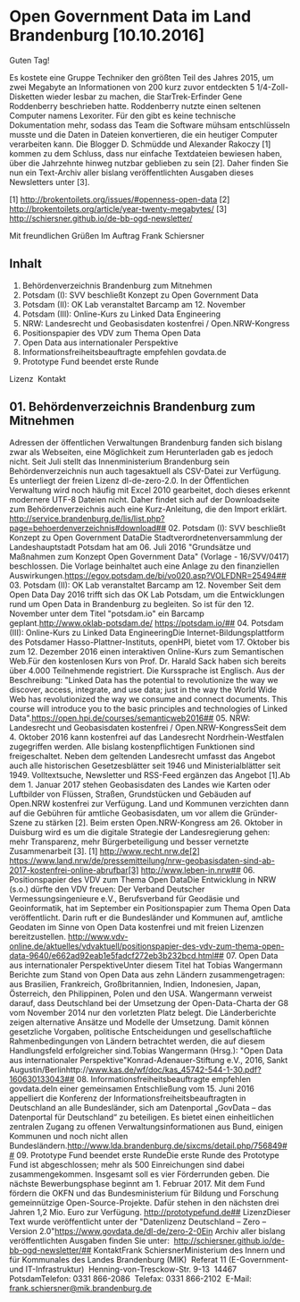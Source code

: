 # Open Government Data im Land Brandenburg [10.10.2016]

Guten Tag!

Es kostete eine Gruppe Techniker den größten Teil des Jahres 2015, um zwei Megabyte an Informationen von 200 kurz zuvor entdeckten 5 1/4-Zoll-Disketten wieder lesbar zu machen, die StarTrek-Erfinder Gene Roddenberry beschrieben hatte. Roddenberry nutzte einen seltenen Computer namens Lexoriter. Für den gibt es keine technische Dokumentation mehr, sodass das Team die Software mühsam entschlüsseln musste und die Daten in Dateien konvertieren, die ein heutiger Computer verarbeiten kann. Die Blogger D. Schmüdde und Alexander Rakoczy [1] kommen zu dem Schluss, dass nur einfache Textdateien bewiesen haben, über die Jahrzehnte hinweg nutzbar geblieben zu sein [2]. Daher finden Sie nun ein Text-Archiv aller bislang veröffentlichten Ausgaben dieses Newsletters unter [3].

[1] http://brokentoilets.org/issues/#openness-open-data
[2] http://brokentoilets.org/article/year-twenty-megabytes/
[3] http://schiersner.github.io/de-bb-ogd-newsletter/

Mit freundlichen Grüßen
Im Auftrag
Frank Schiersner

## Inhalt
01. Behördenverzeichnis Brandenburg zum Mitnehmen
02. Potsdam (I): SVV beschließt Konzept zu Open Government Data
03. Potsdam (II): OK Lab veranstaltet Barcamp am 12. November 
04. Potsdam (III): Online-Kurs zu Linked Data Engineering
05. NRW: Landesrecht und Geobasisdaten kostenfrei / Open.NRW-Kongress
06. Positionspapier des VDV zum Thema Open Data
07. Open Data aus internationaler Perspektive
08. Informationsfreiheitsbeauftragte empfehlen govdata.de
09. Prototype Fund beendet erste Runde

Lizenz  
Kontakt

## 01. Behördenverzeichnis Brandenburg zum Mitnehmen
Adressen der öffentlichen Verwaltungen Brandenburg fanden sich bislang zwar als Webseiten, eine Möglichkeit zum Herunterladen gab es jedoch nicht. Seit Juli stellt das Innenministerium Brandenburg sein Behördenverzeichnis nun auch tagesaktuell als CSV-Datei zur Verfügung. Es unterliegt der freien Lizenz dl-de-zero-2.0. In der Öffentlichen Verwaltung wird noch häufig mit Excel 2010 gearbeitet, doch dieses erkennt modernere UTF-8 Dateien nicht. Daher findet sich auf der Downloadseite zum Behördenverzeichnis auch eine Kurz-Anleitung, die den Import erklärt. http://service.brandenburg.de/lis/list.php?page=behoerdenverzeichnis#download## 02. Potsdam (I): SVV beschließt Konzept zu Open Government DataDie Stadtverordnetenversammlung der Landeshauptstadt Potsdam hat am 06. Juli 2016 "Grundsätze und Maßnahmen zum Konzept Open Government Data" (Vorlage - 16/SVV/0417) beschlossen. Die Vorlage beinhaltet auch eine Anlage zu den finanziellen Auswirkungen.https://egov.potsdam.de/bi/vo020.asp?VOLFDNR=25494## 03. Potsdam (II): OK Lab veranstaltet Barcamp am 12. November Seit dem Open Data Day 2016 trifft sich das OK Lab Potsdam, um die Entwicklungen rund um Open Data in Brandenburg zu begleiten. So ist für den 12. November unter dem Titel "potsdam.io" ein Barcamp geplant.http://www.oklab-potsdam.de/ https://potsdam.io/## 04. Potsdam (III): Online-Kurs zu Linked Data EngineeringDie Internet-Bildungsplattform des Potsdamer Hasso-Plattner-Instituts, openHPI, bietet vom 17. Oktober bis zum 12. Dezember 2016 einen interaktiven Online-Kurs zum Semantischen Web.Für den kostenlosen Kurs von Prof. Dr. Harald Sack haben sich bereits über 4.000 Teilnehmende registriert. Die Kurssprache ist Englisch. Aus der Beschreibung: "Linked Data has the potential to revolutionize the way we discover, access, integrate, and use data; just in the way the World Wide Web has revolutionized the way we consume and connect documents. This course will introduce you to the basic principles and technologies of Linked Data".https://open.hpi.de/courses/semanticweb2016## 05. NRW: Landesrecht und Geobasisdaten kostenfrei / Open.NRW-KongressSeit dem 4. Oktober 2016 kann kostenfrei auf das Landesrecht Nordrhein-Westfalen zugegriffen werden. Alle bislang kostenpflichtigen Funktionen sind freigeschaltet. Neben dem geltenden Landesrecht umfasst das Angebot auch alle historischen Gesetzesblätter seit 1946 und Ministerialblätter seit 1949. Volltextsuche, Newsletter und RSS-Feed ergänzen das Angebot [1].Ab dem 1. Januar 2017 stehen Geobasisdaten des Landes wie Karten oder Luftbilder von Flüssen, Straßen, Grundstücken und Gebäuden auf Open.NRW kostenfrei zur Verfügung. Land und Kommunen verzichten dann auf die Gebühren für amtliche Geobasisdaten, um vor allem die Gründer-Szene zu stärken [2]. Beim ersten Open.NRW-Kongress am 26. Oktober in Duisburg wird es um die digitale Strategie der Landesregierung gehen: mehr Transparenz, mehr Bürgerbeteiligung und besser vernetzte Zusammenarbeit [3]. [1] http://www.recht.nrw.de[2] https://www.land.nrw/de/pressemitteilung/nrw-geobasisdaten-sind-ab-2017-kostenfrei-online-abrufbar[3] http://www.leben-in.nrw## 06. Positionspapier des VDV zum Thema Open DataDie Entwicklung in NRW (s.o.) dürfte den VDV freuen: Der Verband Deutscher Vermessungsingenieure e.V., Berufsverband für Geodäsie und Geoinformatik, hat im September ein Positionspapier zum Thema Open Data veröffentlicht. Darin ruft er die Bundesländer und Kommunen auf, amtliche Geodaten im Sinne von Open Data kostenfrei und mit freien Lizenzen bereitzustellen. http://www.vdv-online.de/aktuelles/vdvaktuell/positionspapier-des-vdv-zum-thema-open-data-9640/e662ad92eab1e5fadcf272eb3b232bcd.html## 07. Open Data aus internationaler PerspektiveUnter diesem Titel hat Tobias Wangermann Berichte zum Stand von Open Data aus zehn Ländern zusammengetragen: aus Brasilien, Frankreich, Großbritannien, Indien, Indonesien, Japan, Österreich, den Philippinen, Polen und den USA. Wangermann verweist darauf, dass Deutschland bei der Umsetzung der Open-Data-Charta der G8 vom November 2014 nur den vorletzten Platz belegt. Die Länderberichte zeigen alternative Ansätze und Modelle der Umsetzung. Damit können gesetzliche Vorgaben, politische Entscheidungen und gesellschaftliche Rahmenbedingungen von Ländern betrachtet werden, die auf diesem Handlungsfeld erfolgreicher sind.Tobias Wangermann (Hrsg.): "Open Data aus internationaler Perspektive"Konrad-Adenauer-Stiftung e.V., 2016, Sankt Augustin/Berlinhttp://www.kas.de/wf/doc/kas_45742-544-1-30.pdf?160630133043## 08. Informationsfreiheitsbeauftragte empfehlen govdata.deIn einer gemeinsamen Entschließung vom 15. Juni 2016 appelliert die Konferenz der Informationsfreiheitsbeauftragten in Deutschland an alle Bundesländer, sich am Datenportal „GovData – das Datenportal für Deutschland“ zu beteiligen. Es bietet einen einheitlichen zentralen Zugang zu offenen Verwaltungsinformationen aus Bund, einigen Kommunen und noch nicht allen Bundesländern.http://www.lda.brandenburg.de/sixcms/detail.php/756849## 09. Prototype Fund beendet erste RundeDie erste Runde des Prototype Fund ist abgeschlossen; mehr als 500 Einreichungen sind dabei zusammengekommen. Insgesamt soll es vier Förderrunden geben. Die nächste Bewerbungsphase beginnt am 1. Februar 2017. Mit dem Fund fördern die OKFN und das Bundesministerium für Bildung und Forschung gemeinnützige Open-Source-Projekte. Dafür stehen in den nächsten drei Jahren 1,2 Mio. Euro zur Verfügung. http://prototypefund.de## LizenzDieser Text wurde veröffentlicht unter der "Datenlizenz Deutschland – Zero – Version 2.0"https://www.govdata.de/dl-de/zero-2-0Ein Archiv aller bislang veröffentlichten Ausgaben finden Sie unter:  http://schiersner.github.io/de-bb-ogd-newsletter/## KontaktFrank SchiersnerMinisterium des Innern und für Kommunales des Landes Brandenburg (MIK)  Referat 11 (E-Government- und IT-Infrastruktur)  Henning-von-Tresckow-Str. 9-13  14467 PotsdamTelefon: 0331 866-2086  Telefax: 0331 866-2102  E-Mail:  frank.schiersner@mik.brandenburg.de
